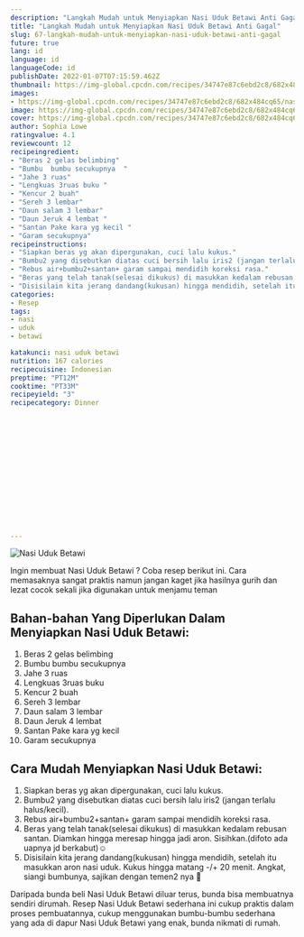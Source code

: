 ```yaml
---
description: "Langkah Mudah untuk Menyiapkan Nasi Uduk Betawi Anti Gagal"
title: "Langkah Mudah untuk Menyiapkan Nasi Uduk Betawi Anti Gagal"
slug: 67-langkah-mudah-untuk-menyiapkan-nasi-uduk-betawi-anti-gagal
future: true
lang: id
language: id
languageCode: id
publishDate: 2022-01-07T07:15:59.462Z 
thumbnail: https://img-global.cpcdn.com/recipes/34747e87c6ebd2c8/682x484cq65/nasi-uduk-betawi-foto-resep-utama.webp
images:
- https://img-global.cpcdn.com/recipes/34747e87c6ebd2c8/682x484cq65/nasi-uduk-betawi-foto-resep-utama.webp
image: https://img-global.cpcdn.com/recipes/34747e87c6ebd2c8/682x484cq65/nasi-uduk-betawi-foto-resep-utama.webp
cover: https://img-global.cpcdn.com/recipes/34747e87c6ebd2c8/682x484cq65/nasi-uduk-betawi-foto-resep-utama.webp
author: Sophia Lowe
ratingvalue: 4.1
reviewcount: 12
recipeingredient:
- "Beras 2 gelas belimbing"
- "Bumbu  bumbu secukupnya  "
- "Jahe 3 ruas"
- "Lengkuas 3ruas buku "
- "Kencur 2 buah"
- "Sereh 3 lembar"
- "Daun salam 3 lembar"
- "Daun Jeruk 4 lembat "
- "Santan Pake kara yg kecil "
- "Garam secukupnya"
recipeinstructions:
- "Siapkan beras yg akan dipergunakan, cuci lalu kukus."
- "Bumbu2 yang disebutkan diatas cuci bersih lalu iris2 (jangan terlalu halus/kecil)."
- "Rebus air+bumbu2+santan+ garam sampai mendidih koreksi rasa."
- "Beras yang telah tanak(selesai dikukus) di masukkan kedalam rebusan santan. Diamkan hingga meresap hingga jadi aron. Sisihkan.(difoto ada uapnya jd berkabut)☺"
- "Disisilain kita jerang dandang(kukusan) hingga mendidih, setelah itu masukkan aron nasi uduk. Kukus hingga matang -/+ 20 menit. Angkat, siangi bumbunya, sajikan dengan temen2 nya 🤤"
categories:
- Resep
tags:
- nasi
- uduk
- betawi

katakunci: nasi uduk betawi 
nutrition: 167 calories
recipecuisine: Indonesian
preptime: "PT12M"
cooktime: "PT33M"
recipeyield: "3"
recipecategory: Dinner


     
    
    
    
    
    
    
    
    
    
    
      
    
---
```



![Nasi Uduk Betawi](https://img-global.cpcdn.com/recipes/34747e87c6ebd2c8/682x484cq65/nasi-uduk-betawi-foto-resep-utama.webp)

Ingin membuat Nasi Uduk Betawi ? Coba resep berikut ini. Cara memasaknya sangat praktis namun jangan kaget jika hasilnya gurih dan lezat cocok sekali jika digunakan untuk menjamu teman

<!--inarticleads1-->

## Bahan-bahan Yang Diperlukan Dalam Menyiapkan Nasi Uduk Betawi:

1. Beras 2 gelas belimbing
1. Bumbu  bumbu secukupnya  
1. Jahe 3 ruas
1. Lengkuas 3ruas buku 
1. Kencur 2 buah
1. Sereh 3 lembar
1. Daun salam 3 lembar
1. Daun Jeruk 4 lembat 
1. Santan Pake kara yg kecil 
1. Garam secukupnya



<!--inarticleads2-->

## Cara Mudah Menyiapkan Nasi Uduk Betawi:

1. Siapkan beras yg akan dipergunakan, cuci lalu kukus.
1. Bumbu2 yang disebutkan diatas cuci bersih lalu iris2 (jangan terlalu halus/kecil).
1. Rebus air+bumbu2+santan+ garam sampai mendidih koreksi rasa.
1. Beras yang telah tanak(selesai dikukus) di masukkan kedalam rebusan santan. Diamkan hingga meresap hingga jadi aron. Sisihkan.(difoto ada uapnya jd berkabut)☺
1. Disisilain kita jerang dandang(kukusan) hingga mendidih, setelah itu masukkan aron nasi uduk. Kukus hingga matang -/+ 20 menit. Angkat, siangi bumbunya, sajikan dengan temen2 nya 🤤




Daripada bunda beli  Nasi Uduk Betawi  diluar terus, bunda  bisa membuatnya sendiri dirumah. Resep  Nasi Uduk Betawi  sederhana ini cukup praktis dalam proses pembuatannya, cukup menggunakan bumbu-bumbu sederhana yang ada di dapur  Nasi Uduk Betawi  yang enak, bunda nikmati di rumah.
